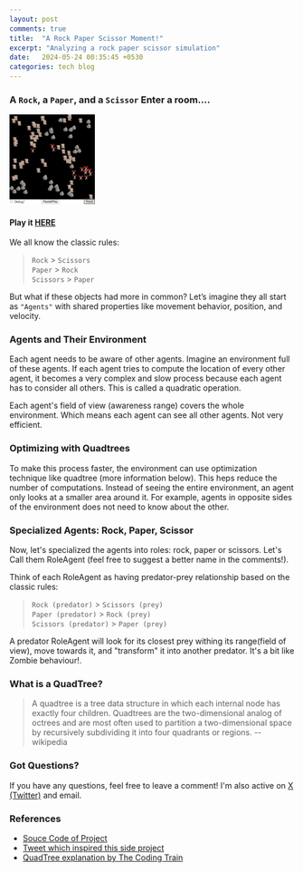 ```yaml
---
layout: post
comments: true
title:  "A Rock Paper Scissor Moment!"
excerpt: "Analyzing a rock paper scissor simulation"
date:   2024-05-24 00:35:45 +0530
categories: tech blog
---
```

### A `Rock`, a `Paper`, and a `Scissor` Enter a room....

<img src="/assets/ScreenshotRPS.png" width="30%" />

####  Play it <a href="https://ybcs.github.io/RPS_Play/" target="_blank">HERE</a>


We all know the classic rules:
  > `Rock` > `Scissors`  
  > `Paper` > `Rock`  
  > `Scissors` > `Paper`  

But what if these objects had more in common? Let’s imagine they all start as `"Agents"` with shared properties like movement behavior, position, and velocity.

### Agents and Their Environment

Each agent needs to be aware of other agents. Imagine an environment full of these agents. If each agent tries to compute the location of every other agent, it becomes a very complex and slow process because each agent has to consider all others. This is called a quadratic operation. 

Each agent's field of view (awareness range) covers the whole environment. Which means each agent can see all other agents. Not very efficient.

### Optimizing with Quadtrees

To make this process faster, the environment can use optimization technique like quadtree (more information below). This heps reduce the number of computations. Instead of seeing the entire environment, an agent only looks at a smaller area around it. For example, agents in opposite sides of the environment does not need to know about the other.

### Specialized Agents: Rock, Paper, Scissor

Now, let's specialized the agents into roles: rock, paper or scissors. Let's Call them RoleAgent (feel free to suggest a better name in the comments!).  

Think of each RoleAgent as having predator-prey relationship based on the classic rules:
  > `Rock (predator)` > `Scissors (prey)`  
  > `Paper (predator)` > `Rock (prey)`  
  > `Scissors (predator)` > `Paper (prey)`  

A predator RoleAgent will look for its closest prey withing its range(field of view), move towards it, and "transform" it into another predator. It's a bit like Zombie behaviour!. 

### What is a QuadTree?
> A quadtree is a tree data structure in which each internal node has exactly four children. Quadtrees are the two-dimensional analog of octrees and are most often used to partition a two-dimensional space by recursively subdividing it into four quadrants or regions.  --wikipedia

### Got Questions?
If you have any questions, feel free to leave a comment! I'm also active on [X (Twitter)](https://x.com/Budhachandra_) and email.

### References
- [Souce Code of Project](https://github.com/YBCS/RPS_Play)
- [Tweet which inspired this side project](https://x.com/juanbuis/status/1600155605112496129)
- [QuadTree explanation by The Coding Train](https://youtu.be/OJxEcs0w_kE)
